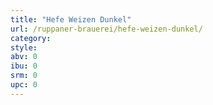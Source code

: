 ```yaml
---
title: "Hefe Weizen Dunkel"
url: /ruppaner-brauerei/hefe-weizen-dunkel/
category: 
style: 
abv: 0
ibu: 0
srm: 0
upc: 0
---
```


